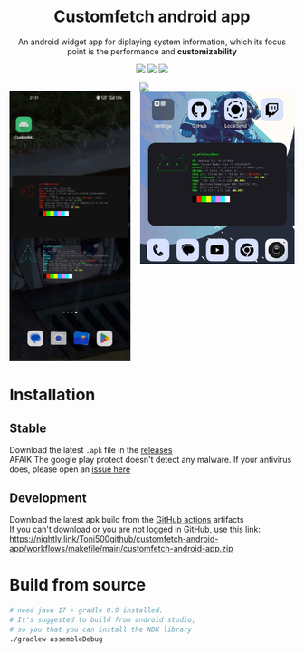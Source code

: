<h1 align="center">
  Customfetch android app
</h1>

<p align="center">
    An android widget app for diplaying system information, which its focus point is the performance and <b>customizability</b>
</p>
<p align="center">
    <img src="https://img.shields.io/github/languages/top/Toni500github/customfetch?logo=kotlin&label=" />
    <img src="https://img.shields.io/github/actions/workflow/status/Toni500github/customfetch/makefile.yml" />
    <img src="https://img.shields.io/badge/Standard-C%2B%2B20-success" />
</p>
<img align=right width=54.4% src="screenshots/gui-example.png"/>
<img src="https://upload.wikimedia.org/wikipedia/commons/2/24/Transparent_Square_Tiles_Texture.png" width="45%" height="14px" align="right" />
<img align=right width=54.2% src="screenshots/android_widget2.png"/>
<p align=left>
  <img width=42.45% src="screenshots/android_widget.jpg" />
</p>

# Installation
## Stable
Download the latest `.apk` file in the [releases](https://github.com/Toni500github/customfetch/releases/v1.0.0) \
AFAIK The google play protect doesn't detect any malware. If your antivirus does, please open an [issue here](https://github.com/Toni500github/customfetch-android-app/issues)

## Development
Download the latest apk build from the [GitHub actions](https://github.com/Toni500github/customfetch-android-app/actions/workflows/makefile.yml) artifacts\
If you can't download or you are not logged in GitHub, use this link: https://nightly.link/Toni500github/customfetch-android-app/workflows/makefile/main/customfetch-android-app.zip

# Build from source
```bash
# need java 17 + gradle 8.9 installed.
# It's suggested to build from android studio,
# so you that you can install the NDK library
./gradlew assembleDebug
```

